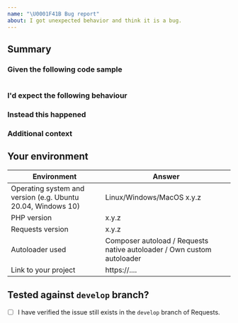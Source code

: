 ```yaml
---
name: "\U0001F41B Bug report"
about: I got unexpected behavior and think it is a bug.
---
```


## Summary

<!-- Provide clear and concise description of the problem you are experiencing. -->

### Given the following code sample
<!-- Please post code as text (using proper markup). Do not post screenshots of code. -->
<!-- Add as much information as needed to allow for reproducing the issue consistently. -->

```php
```

### I'd expect the following behaviour
<!-- What was the expected (correct) behavior? -->

### Instead this happened
<!--
What is the current (buggy) behavior?
Please provide as much information as possible and relevant, think: exceptions received, the response received etc.
-->

### Additional context
<!-- Add any other context about the problem. -->

## Your environment
<!-- Please include as many details as relevant about the environment you experienced the bug in. -->

| Environment                                                  | Answer
| ------------------------------------------------------------ | -------
| Operating system and version (e.g. Ubuntu 20.04, Windows 10) | Linux/Windows/MacOS x.y.z
| PHP version                                                  | x.y.z
| Requests version                                             | x.y.z
| Autoloader used                                              | Composer autoload / Requests native autoloader / Own custom autoloader
| Link to your project                                         | https://....

## Tested against `develop` branch?
- [ ] I have verified the issue still exists in the `develop` branch of Requests.
